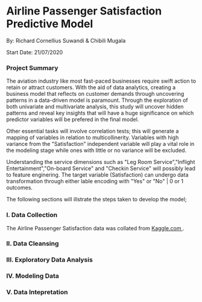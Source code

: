 # Airline Passenger Satisfaction Predictive Model

By: Richard Cornellius Suwandi & Chibili Mugala

Start Date: 21/07/2020

### Project Summary

The aviation industry like most fast-paced businesses require swift action to retain or attract customers. With the aid of data analytics, creating a business model that reflects on customer demands through uncovering patterns in a data-driven model is paramount. Through the exploration of both univariate and multivariate analysis, this study will uncover hidden patterns and reveal key insights that will have a huge significance on which predictor variables will be prefered in the final model. 

Other essential tasks will involve correlation tests; this will generate a mapping of variables in relation to multicollinerity. Variables with high variance from the "Satisfaction" independent variable will play a vital role in the modeling stage while ones with little or no variance will be excluded. 

Understanding the service dimensions such as "Leg Room Service","Inflight Entertainment","On-board Service" and "Checkin Service" will possibly lead to feature enginering. The target variable (Satisfaction) can undergo data transformation through either lable encoding with "Yes" or "No" | 0 or 1 outcomes. 

The following sections will illstrate the steps taken to develop the model;


### I. Data Collection

The Airline Passenger Satisfaction data was collated from [Kaggle.com ](https://www.kaggle.com/teejmahal20/airline-passenger-satisfaction). 

### II. Data Cleansing



### III. Exploratory Data Analysis




### IV. Modeling Data



### V. Data Intepretation



